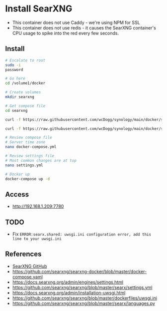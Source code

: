 # Install SearXNG

* This container does not use Caddy - we're using NPM for SSL
* This container does not use redis - it causes the SearXNG container's CPU usage to spike into the red every few seconds.

## Install

```bash
# Escalate to root
sudo -i
password

# Go here
cd /volume1/docker

# Create volumes
mkdir searxng

# Get compose file
cd searxng

curl -f https://raw.githubusercontent.com/wcDogg/synology/main/docker/searxng/docker.compose.yml -o docker-compose.yml

curl -f https://raw.githubusercontent.com/wcDogg/synology/main/docker/searxng/settings.yml -o settings.yml

# Review compose file
# Server time zone
nano docker-compose.yml

# Review settings file
# Most common changes are at top
nano settings.yml

# Docker up
docker-compose up -d
```

## Access

* http://192.168.1.209:7780
   

## TODO

* Fix `ERROR:searx.shared: uwsgi.ini configuration error, add this line to your uwsgi.ini`


## References

* [SearXNG GitHub](https://github.com/searxng)
* https://github.com/searxng/searxng-docker/blob/master/docker-compose.yaml
* https://docs.searxng.org/admin/engines/settings.html
* https://github.com/searxng/searxng/blob/master/searx/settings.yml
* https://docs.searxng.org/admin/installation-uwsgi.html
* https://github.com/searxng/searxng/blob/master/dockerfiles/uwsgi.ini
* https://github.com/searxng/searxng/blob/master/searx/languages.py

